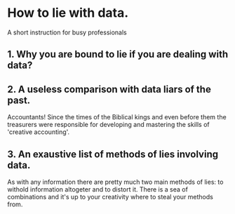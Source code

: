 # How to lie with data.
A short instruction for busy professionals

## 1. Why you are bound to lie if you are dealing with data?

## 2. A useless comparison with data liars of the past.

Accountants! Since the times of the Biblical kings and even before them the treasurers were responsible for developing and mastering the skills of 'creative accounting'.

## 3. An exaustive list of methods of lies involving data.

As with any information there are pretty much two main methods of lies: to withold information altogeter and to distort it. There is a sea of combinations and it's up to your creativity where to steal your methods from.
